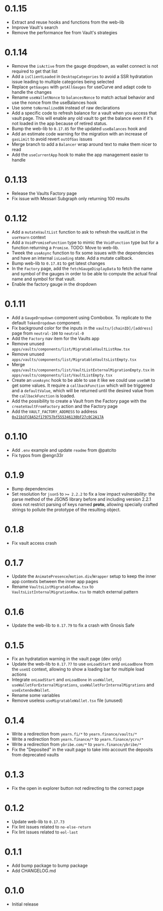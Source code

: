 # 0.1.15
- Extract and reuse hooks and functions from the web-lib
- Improve Vault's search
- Remove the performance fee from Vault's strategies

# 0.1.14
- Remove the `isActive` from the gauge dropdown, as wallet connect is not required to get that list
- Add a `isClientLoaded` in `DesktopCategories` to avoid a SSR hydratation issue leading to multiple categories being selected
- Replace `getGauges` with `getAllGauges` for useCurve and adapt code to handle the changes
- Rename `useWalletNonce` to `balancesNonce` to match actual behavior and use the nonce from the useBalances hook
- Use some `toNormalizedBN` instead of raw declarations
- Add a specific code to refresh balance for a vault when you access that vault page. This will enable any old vault to get the balance even if it's not loaded in the app because of retired status.
- Bump the web-lib to `0.17.85` for the updated `useBalances` hook and
- Add an estimate code warning for the migration with an increase of `gasLimit` to avoid revert `outOfGas` issues
- Merge branch to add a `Balancer` wrap around text to make them nicer to read
- Add the `useCurrentApp` hook to make the app management easier to handle

# 0.1.13
- Release the Vaults Factory page
- Fix issue with Messari Subgraph only returning 100 results

# 0.1.12
- Add a `mutateVaultList` function to ask to refresh the vaultList in the `useYearn` context
- Add a `VoidPromiseFunction` type to mimic the `VoidFunction` type but for a function returning a `Promise`. TODO: Move to web-lib.
- Tweek the `useAsync` function to fix some issues with the dependencies and have an internal `isLoading` state. Add a mutate callback.
- Bump web-lib to `0.17.81` to get latest changes
- In the `Factory` page, add the `fetchGaugeDisplayData` to fetch the name and symbol of the gauges in order to be able to compute the actual final name and symbol for that vault.
- Enable the factory gauge in the dropdown

# 0.1.11
- Add a `GaugeDropdown` component using Combobox. To replicate to the default `TokenDropdown` component.
- Fix background color for the inputs in the `vaults/[chainID]/[address]` page from `neutral-100` to `neutral-0`
- Add the `Factory` nav item for the Vaults app
- Remove unused `apps/vaults/components/list/MigratableVaultListRow.tsx`
- Remove unused `apps/vaults/components/list/MigratableVaultsListEmpty.tsx`
- Merge `apps/vaults/components/list/VaultListExternalMigrationEmpty.tsx` in `apps/vaults/components/list/VaultListEmpty.tsx`
- Create an `useAsync` hook to be able to use it like we could use `useSWR` to get some values. It require a `callbackFunction` which will be triggered and a `defaultValue`, which will be returned until the desired value from the `callbackFunction` is loaded.
- Add the possibility to create a Vault from the Factory page with the `createVaultFromFactory` action and the Factory page
- Add the `VAULT_FACTORY_ADDRESS` to address [`0x21b1FC8A52f179757bf555346130bF27c0C2A17A`](https://etherscan.io/address/0x21b1FC8A52f179757bf555346130bF27c0C2A17A)

# 0.1.10
- Add `.env` example and update `readme` from @patcito
- Fix typos from @engn33r

# 0.1.9
- Bump dependencies
- Set resolution for `json5` to `>= 2.2.2` to fix a low impact vulnerability: the parse method of the JSON5 library before and including version 2.2.1 does not restrict parsing of keys named __proto__, allowing specially crafted strings to pollute the prototype of the resulting object.

# 0.1.8
- Fix vault access crash

# 0.1.7
- Update the `AnimatePresence`/`motion.div`/`Wrapper` setup to keep the inner app contexts between the inner app pages
- Rename `VaultsListMigratableRow.tsx` to `VaultsListInternalMigrationRow.tsx` to match external pattern

# 0.1.6
- Update the web-lib to `0.17.79` to fix a crash with Gnosis Safe

# 0.1.5
- Fix an hydratation warning in the vault page (dev only)
- Update the web-lib to `0.17.77` to use `onLoadStart` and `onLoadDone` from the `useUI` context, allowing to show a loading bar for multiple load actions
- Integrate `onLoadStart` and `onLoadDone` in `useWallet`, `useWalletForExternalMigrations`, `useWalletForInternalMigrations` and `useExtendedWallet`.
- Rename some variables
- Remove useless `useMigratableWallet.tsx` file (unused)

# 0.1.4
- Write a redirection from `yearn.fi/*` to `yearn.finance/vaults/*`
- Write a redirection from `yearn.finance/*` to `yearn.finance/ycrv/*`
- Write a redirection from `ybribe.com/*` to `yearn.finance/ybribe/*`
- Fix the "Deposited" in the vault page to take into account the deposits from deprecated vaults

# 0.1.3
- Fix the open in explorer button not redirecting to the correct page

# 0.1.2
- Update web-lib to `0.17.73`
- Fix lint issues related to `no-else-return`
- Fix lint issues related to `eol-last`

# 0.1.1
- Add bump package to bump package
- Add CHANGELOG.md

# 0.1.0
- Initial release
